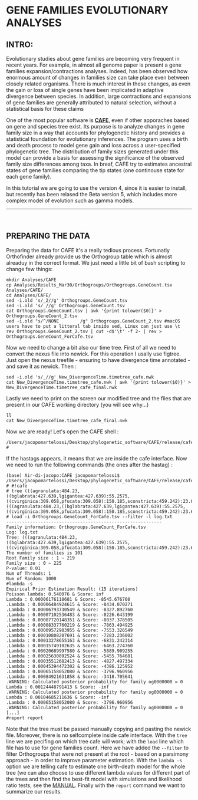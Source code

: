 # GENE FAMILIES EVOLUTIONARY ANALYSES

## INTRO: 

Evolutionary studies about gene families are becoming very frequent in recent years. For example, in almost all genome paper is present a gene families expansion/contractions analyses. Indeed, has been observed how enormous amount of changes in families size can take place even between closely related organisms. There is much interest in these changes, as even the gain or loss of single genes have been implicated in adaptive divergence between species. In addition, large contractions and expansions of gene families are generally attributed to natural selection, without a statistical basis for these claims

One of the most popular software is **[CAFE](https://academic.oup.com/bioinformatics/article/22/10/1269/237347)**, even if other apporaches based on gene and species tree exist. Its purpose is to analyze changes in gene family size in a way that accounts for phylogenetic history and provides a statistical foundation for evolutionary inferences. The program uses a birth and death process to model gene gain and loss across a user-specified phylogenetic tree. The distribution of family sizes generated under this model can provide a basis for assessing the significance of the observed family size differences among taxa. In breaf, CAFE try to estimates ancestral states of gene families comparing the tip states (one continouse state for each gene family).

In this tutorial we are going to use the version 4, since it is easier to install, but recently has been relased the Beta version 5, which includes more complex model of evolution such as gamma models.

---

<br/>

## PREPARING THE DATA

Preparing the data for CAFE it's a really tedious process. Fortunatly Orthofinder already provide us the Orthogroup table which is almost alreaduy in the correct format. We just need a little bit of bash scripting to change few things:

```
mkdir Analyses/CAFE
cp Analyses/Results_Mar30/Orthogroups/Orthogroups.GeneCount.tsv Analyses/CAFE/
cd Analyses/CAFE/
sed -i.old 's/_2//g' Orthogroups.GeneCount.tsv
sed -i.old 's/_//g' Orthogroups.GeneCount.tsv
cat Orthogroups.GeneCount.tsv | awk '{print tolower($0)}' > Orthogroups.GeneCount_2.tsv 
sed -i.old "s/^/NONE        /g" Orthogroups.GeneCount_2.tsv #macOS users have to put a litteral tab inside sed, Linux can just use \t
rev Orthogroups.GeneCount_2.tsv | cut -d$'\t' -f 2- | rev > Orthogroups.GeneCount_ForCafe.tsv
```

Now we need to change a bit also our time tree. First of all we need to convert the nexus file into newick. For this operation I usally use figtree. Just open the nexus treefile - ensuring to have divergence time annotated - and save it as newick. Then :

```
sed -i.old 's/_//g' New_DivergenceTime.timetree_cafe.nwk
cat New_DivergenceTime.timetree_cafe.nwk | awk '{print tolower($0)}' > New_DivergenceTime.timetree_cafe_final.nwk
```

Lastly we need to print on the screen our modified tree and the files that are present in our CAFE working directory (you will see why...)

```
ll
cat New_DivergenceTime.timetree_cafe_final.nwk
```

Now we are ready! Let's open the CAFE shell :

```
/Users/jacopomartelossi/Desktop/phylogenetic_software/CAFE/release/cafe
#
```

If the hastags appears, it means that we are inside the cafe interface. Now we need to run the following commands (the ones after the hastag) :

```
(base) Air-di-jacopo:CAFE jacopomartelossi$ /Users/jacopomartelossi/Desktop/phylogenetic_software/CAFE/release/cafe 
# #!cafe
# tree (((agranulata:484.23,((bglabrata:427.639,lgigantea:427.639):55.2575,((cvirginica:309.058,pfucata:309.058):150.185,sconstricta:459.242):23.6545):1.33305):61.2192,obimaculoides:545.449):428.147,hrobusta:973.596)
(((agranulata:484.23,((bglabrata:427.639,lgigantea:427.639):55.2575,((cvirginica:309.058,pfucata:309.058):150.185,sconstricta:459.242):23.6545):1.33305):61.2192,obimaculoides:545.449):428.147,hrobusta:973.596)
# load -i Orthogroups.GeneCount_ForCafe.tsv --filter -l log.txt
-----------------------------------------------------------
Family information: Orthogroups.GeneCount_ForCafe.tsv
Log: log.txt
Tree: (((agranulata:484.23,((bglabrata:427.639,lgigantea:427.639):55.2575,((cvirginica:309.058,pfucata:309.058):150.185,sconstricta:459.242):23.6545):1.33305):61.2192,obimaculoides:545.449):428.147,hrobusta:973.596)
The number of families is 101
Root Family size : 1 ~ 219
Family size : 0 ~ 225
P-value: 0.01
Num of Threads: 1
Num of Random: 1000
#lambda -s
Empirical Prior Estimation Result: (15 iterations)
Poisson lambda: 0.540076 & Score: inf
Lambda : 0.00006176118681 & Score: -8545.676708
.Lambda : 0.00006484924615 & Score: -8434.070271
.Lambda : 0.00006793730549 & Score: -8327.892760
.Lambda : 0.00007102536483 & Score: -8226.643199
.Lambda : 0.00007720148351 & Score: -8037.378505
.Lambda : 0.00008337760219 & Score: -7863.494925
.Lambda : 0.00009572983955 & Score: -7553.326549
.Lambda : 0.00010808207691 & Score: -7283.236002
.Lambda : 0.00013278655163 & Score: -6831.242314
.Lambda : 0.00015749102635 & Score: -6463.274760
.Lambda : 0.00020689997580 & Score: -5889.909255
.Lambda : 0.00025630892524 & Score: -5455.764681
.Lambda : 0.00035512682413 & Score: -4827.497334
.Lambda : 0.00045394472302 & Score: -4386.125952
.Lambda : 0.00065158052080 & Score: -3796.960956
.Lambda : 0.00084921631858 & Score: -3418.705641
.WARNING: Calculated posterior probability for family og0000000 = 0
Lambda : 0.00124448791413 & Score: -inf
.WARNING: Calculated posterior probability for family og0000000 = 0
Lambda : 0.00104685211636 & Score: -inf
.Lambda : 0.00065158052080 & Score: -3796.960956
.WARNING: Calculated posterior probability for family og0000000 = 0
[...]
#report report
```

Note that the tree must be passed manually copying and pasting the newick file. Moreover, there is no selfcomplete inside cafe interface.
With the ```tree``` line we are pecifing on which tree cafe will work; with the ```load``` line which file has to use for gene families count. Here we have added the ```--filter``` to filter Orthogroups that were not present at the root - based on a parsimony approach - in order to improve parameter estimation. With the 
```lambda -s``` option we are telling cafe to estimate one birth-death model for the whole tree (we can also choose to use different lambda values for different part of the trees and then find the best-fit model with simulations and likelihood ratio tests, see the [MANUAL](https://iu.app.box.com/v/cafetutorial-pdf).
Finally with the ```report``` command we want to summarize our results.

